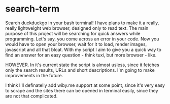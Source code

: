 # search-term
Search duckduckgo in your bash terminal!
I have plans to make it a really, really lightweight web browser, designed only to read text. The main purpose of this project will be searching for quick answers while programming. Let's say, you come across an error in your code. Now you would have to open your browser, wait for it to load, render images, javascript and all that bloat. 
With my script I aim to give you a quick way to find an answer for an easy question - think tuxi, but more browser - like.

HOWEVER. In it's current state the script is almost usless, since it fetches only the search results, URLs and short descriptions. I'm going to make improvements in the future.

I think I'll definatelly add wiby.me support at some point, since it's very easy to scrape and the sites there can be opened in terminal easily, since they are not that complicated.
